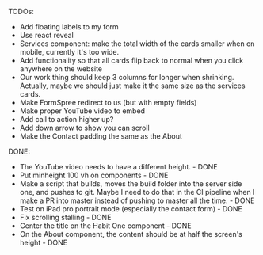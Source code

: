 TODOs:

- Add floating labels to my form
- Use react reveal
- Services component: make the total width of the cards smaller when on mobile,
  currently it's too wide.
- Add functionality so that all cards flip back to normal when you click anywhere on the website
- Our work thing should keep 3 columns for longer when shrinking. Actually, maybe we should just make it the same size as the services cards.
- Make FormSpree redirect to us (but with empty fields)
- Make proper YouTube video to embed
- Add call to action higher up?
- Add down arrow to show you can scroll
- Make the Contact padding the same as the About

DONE:

- The YouTube video needs to have a different height. - DONE
- Put minheight 100 vh on components - DONE
- Make a script that builds, moves the build folder into the server side one, and pushes to git. Maybe I need to
  do that in the CI pipeline when I make a PR into master instead of pushing to master all the time. - DONE
- Test on iPad pro portrait mode (especially the contact form) - DONE
- Fix scrolling stalling - DONE
- Center the title on the Habit One component - DONE
- On the About component, the content should be at half the screen's height - DONE
